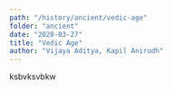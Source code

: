 ```yaml
---
path: "/history/ancient/vedic-age"
folder: "ancient"
date: "2020-03-27"
title: "Vedic Age"
author: "Vijaya Aditya, Kapil Anirudh"
---
```




ksbvksvbkw